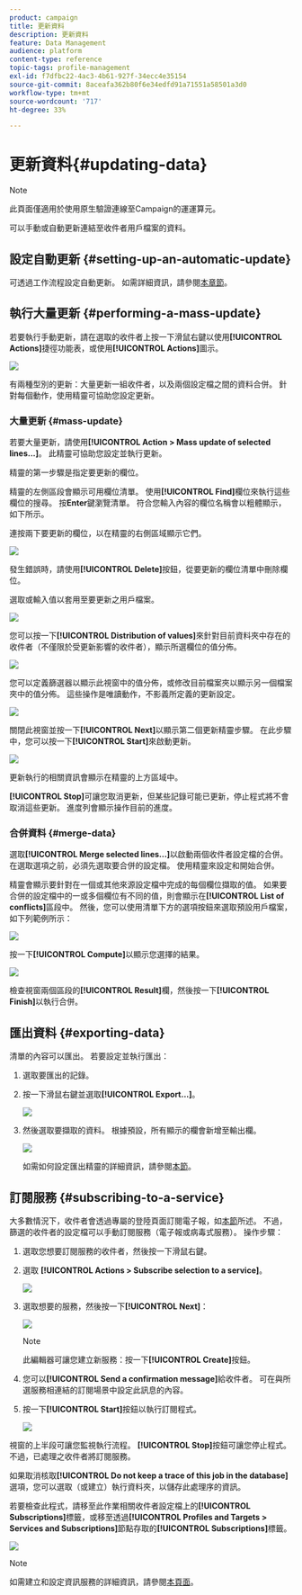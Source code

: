 ```yaml
---
product: campaign
title: 更新資料
description: 更新資料
feature: Data Management
audience: platform
content-type: reference
topic-tags: profile-management
exl-id: f7dfbc22-4ac3-4b61-927f-34ecc4e35154
source-git-commit: 8aceafa362b80f6e34edfd91a71551a58501a3d0
workflow-type: tm+mt
source-wordcount: '717'
ht-degree: 33%

---
```


# 更新資料{#updating-data}

>[!NOTE]
>
>此頁面僅適用於使用原生驗證連線至Campaign的運運算元。

可以手動或自動更新連結至收件者用戶檔案的資料。

## 設定自動更新 {#setting-up-an-automatic-update}

可透過工作流程設定自動更新。 如需詳細資訊，請參閱[本章節](../../workflow/using/update-data.md)。

## 執行大量更新 {#performing-a-mass-update}

若要執行手動更新，請在選取的收件者上按一下滑鼠右鍵以使用&#x200B;**[!UICONTROL Actions]**&#x200B;捷徑功能表，或使用&#x200B;**[!UICONTROL Actions]**&#x200B;圖示。

![](assets/s_ncs_user_action_icon.png)

有兩種型別的更新：大量更新一組收件者，以及兩個設定檔之間的資料合併。 針對每個動作，使用精靈可協助您設定更新。

### 大量更新 {#mass-update}

若要大量更新，請使用&#x200B;**[!UICONTROL Action > Mass update of selected lines...]**。 此精靈可協助您設定並執行更新。

精靈的第一步驟是指定要更新的欄位。

精靈的左側區段會顯示可用欄位清單。 使用&#x200B;**[!UICONTROL Find]**&#x200B;欄位來執行這些欄位的搜尋。 按&#x200B;**Enter**&#x200B;鍵瀏覽清單。 符合您輸入內容的欄位名稱會以粗體顯示，如下所示。

連按兩下要更新的欄位，以在精靈的右側區域顯示它們。

![](assets/s_ncs_user_update_wizard01_1.png)

發生錯誤時，請使用&#x200B;**[!UICONTROL Delete]**&#x200B;按鈕，從要更新的欄位清單中刪除欄位。

選取或輸入值以套用至要更新之用戶檔案。

![](assets/s_ncs_user_update_wizard01_12.png)

您可以按一下&#x200B;**[!UICONTROL Distribution of values]**&#x200B;來針對目前資料夾中存在的收件者（不僅限於受更新影響的收件者），顯示所選欄位的值分佈。

![](assets/s_ncs_user_update_wizard01_2.png)

您可以定義篩選器以顯示此視窗中的值分佈，或修改目前檔案夾以顯示另一個檔案夾中的值分佈。 這些操作是唯讀動作，不影義所定義的更新設定。

![](assets/s_ncs_user_update_wizard01_3.png)

關閉此視窗並按一下&#x200B;**[!UICONTROL Next]**&#x200B;以顯示第二個更新精靈步驟。 在此步驟中，您可以按一下&#x200B;**[!UICONTROL Start]**&#x200B;來啟動更新。

![](assets/s_ncs_user_update_wizard01_4.png)

更新執行的相關資訊會顯示在精靈的上方區域中。

**[!UICONTROL Stop]**&#x200B;可讓您取消更新，但某些記錄可能已更新，停止程式將不會取消這些更新。 進度列會顯示操作目前的進度。

### 合併資料 {#merge-data}

選取&#x200B;**[!UICONTROL Merge selected lines...]**&#x200B;以啟動兩個收件者設定檔的合併。 在選取選項之前，必須先選取要合併的設定檔。 使用精靈來設定和開始合併。

精靈會顯示要針對在一個或其他來源設定檔中完成的每個欄位擷取的值。 如果要合併的設定檔中的一或多個欄位有不同的值，則會顯示在&#x200B;**[!UICONTROL List of conflicts]**&#x200B;區段中。 然後，您可以使用清單下方的選項按鈕來選取預設用戶檔案，如下列範例所示：

![](assets/s_ncs_user_merge_wizard01_1.png)

按一下&#x200B;**[!UICONTROL Compute]**&#x200B;以顯示您選擇的結果。

![](assets/s_ncs_user_merge_wizard01_2.png)

檢查視窗兩個區段的&#x200B;**[!UICONTROL Result]**&#x200B;欄，然後按一下&#x200B;**[!UICONTROL Finish]**&#x200B;以執行合併。

## 匯出資料 {#exporting-data}

清單的內容可以匯出。 若要設定並執行匯出：

1. 選取要匯出的記錄。
1. 按一下滑鼠右鍵並選取&#x200B;**[!UICONTROL Export...]**。

   ![](assets/s_ncs_user_export_list.png)

1. 然後選取要擷取的資料。 根據預設，所有顯示的欄會新增至輸出欄。

   ![](assets/s_ncs_user_export_list_start.png)

   如需如何設定匯出精靈的詳細資訊，請參閱[本節](../../platform/using/executing-export-jobs.md)。

## 訂閱服務 {#subscribing-to-a-service}

大多數情況下，收件者會透過專屬的登陸頁面訂閱電子報，如[本節](../../delivery/using/managing-subscriptions.md)所述。 不過，篩選的收件者的設定檔可以手動訂閱服務（電子報或病毒式服務）。 操作步驟：

1. 選取您想要訂閱服務的收件者，然後按一下滑鼠右鍵。
1. 選取 **[!UICONTROL Actions > Subscribe selection to a service]**。

   ![](assets/s_ncs_user_selection_subscribe_service.png)

1. 選取想要的服務，然後按一下&#x200B;**[!UICONTROL Next]**：

   ![](assets/s_ncs_user_selection_subscribe_service_2.png)

   >[!NOTE]
   >
   >此編輯器可讓您建立新服務：按一下&#x200B;**[!UICONTROL Create]**&#x200B;按鈕。

1. 您可以&#x200B;**[!UICONTROL Send a confirmation message]**&#x200B;給收件者。 可在與所選服務相連結的訂閱場景中設定此訊息的內容。
1. 按一下&#x200B;**[!UICONTROL Start]**&#x200B;按鈕以執行訂閱程式。

   ![](assets/s_ncs_user_selection_subscribe_service_3.png)

視窗的上半段可讓您監視執行流程。 **[!UICONTROL Stop]**&#x200B;按鈕可讓您停止程式。 不過，已處理之收件者將訂閱服務。

如果取消核取&#x200B;**[!UICONTROL Do not keep a trace of this job in the database]**&#x200B;選項，您可以選取（或建立）執行資料夾，以儲存此處理序的資訊。

若要檢查此程式，請移至此作業相關收件者設定檔上的&#x200B;**[!UICONTROL Subscriptions]**&#x200B;標籤，或移至透過&#x200B;**[!UICONTROL Profiles and Targets > Services and Subscriptions]**&#x200B;節點存取的&#x200B;**[!UICONTROL Subscriptions]**&#x200B;標籤。

![](assets/s_ncs_user_selection_subscribe_service_4.png)

>[!NOTE]
>
>如需建立和設定資訊服務的詳細資訊，請參閱[本頁面](../../delivery/using/managing-subscriptions.md)。
